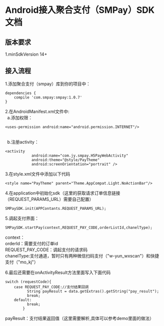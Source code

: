 # Android接入聚合支付（SMPay）SDK文档
## 版本要求 
1.minSdkVersion 14+
## 接入流程
1.添加聚合支付（smpay）库到你的项目中：
```android
dependencies {
    compile 'com.smpay:smpay:1.0.7'
}
```
2.在AndroidManifest.xml文件中:
<br>&ensp;a.添加权限：
```android
<uses-permission android:name="android.permission.INTERNET"/>
```
<br>&ensp;b.注册activity：
```android
<activity
            android:name="com.jy.smpay.H5PayWebActivity"
            android:theme="@style/PayTheme"
            android:screenOrientation="portrait" />
```
3.在style.xml文件中添加以下代码
```
<style name="PayTheme" parent="Theme.AppCompat.Light.NoActionBar"/>
```
4.在application中初始化sdk（这里的获取请求订单信息链接（REQUEST_PARAMS_URL）需要自己配置）
  ```
  SMPaySDK.init(APPContants.REQUEST_PARAMS_URL);
  ```
5.调起支付界面：
```
SMPaySDK.startPay(context,REQUEST_PAY_CODE,orderListId,chanelType);
```
context：  
orderId：需要支付的订单id  
REQUEST_PAY_CODE：调起支付的请求码  
chanelType:支付通道，暂时只有两种微信扫码支付（"w-yun_wxscan"）和快捷支付（"mo_kj"）

6.最后还需要在onActivityResult方法里面写入下面代码
```
switch (requestCode){
    case REQUEST_PAY_CODE://支付结果回调
          String payResult = data.getExtras().getString("pay_result");
          break;
    default:
          break;
        }
```
payResult：支付结果返回值（这里需要解析,具体可以参考demo里面的做法）
